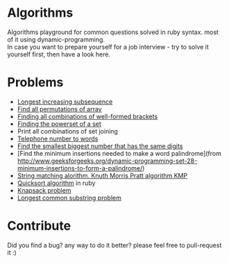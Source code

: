 Algorithms
==========

Algorithms playground for common questions solved in ruby syntax. most of it using dynamic-programming.  
In case you want to prepare yourself for a job interview - try to solve it yourself first, then have a look here.

# Problems

- [Longest increasing subsequence](http://en.wikipedia.org/wiki/Longest_increasing_subsequence)  
- [Find all permutations of array](https://en.wikipedia.org/wiki/Permutation)
- [Finding all combinations of well-formed brackets](http://stackoverflow.com/questions/727707/finding-all-combinations-of-well-formed-brackets)  
- [Finding the powerset of a set](http://en.wikipedia.org/wiki/Power_set)
- Print all combinations of set joining
- [Telephone number to words](http://www.mobilefish.com/services/phonenumber_words/phonenumber_words.php)
- [Find the smallest biggest number that has the same digits](http://stackoverflow.com/questions/9368205/given-a-number-find-the-next-higher-number-which-has-the-exact-same-set-of-digi)  
- [Find the minimum insertions needed to make a word palindrome](from http://www.geeksforgeeks.org/dynamic-programming-set-28-minimum-insertions-to-form-a-palindrome/)
- [String matching alorithm. Knuth Morris Pratt algorithm KMP](http://en.wikipedia.org/wiki/Knuth%E2%80%93Morris%E2%80%93Pratt_algorithm)
- [Quicksort algorithm](http://en.wikipedia.org/wiki/Quicksort) in ruby
- [Knapsack problem](http://en.wikipedia.org/wiki/Knapsack_problem)
- [Longest common substring problem](https://en.wikipedia.org/wiki/Longest_common_substring_problem)

# Contribute 
Did you find a bug? any way to do it better? please feel free to pull-request it :)
